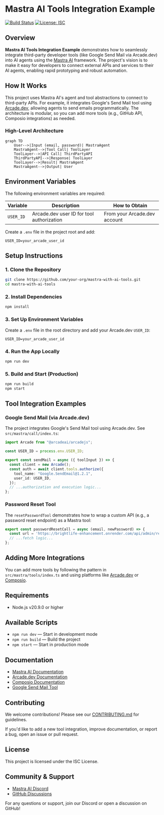 # Mastra AI Tools Integration Example

[![Build Status](https://img.shields.io/badge/build-passing-brightgreen)](https://github.com/mastra-ai/mastra)
[![License: ISC](https://img.shields.io/badge/license-ISC-blue.svg)](./LICENSE)

## Overview

**Mastra AI Tools Integration Example** demonstrates how to seamlessly integrate third-party developer tools (like Google Send Mail via Arcade.dev) into AI agents using the [Mastra AI](https://docs.mastra.ai/) framework. The project's vision is to make it easy for developers to connect external APIs and services to their AI agents, enabling rapid prototyping and robust automation.

## How It Works

This project uses Mastra AI's agent and tool abstractions to connect to third-party APIs. For example, it integrates Google's Send Mail tool using [Arcade.dev](https://arcade.dev/), allowing agents to send emails programmatically. The architecture is modular, so you can add more tools (e.g., GitHub API, Composio integrations) as needed.

### High-Level Architecture

```mermaid
graph TD
    User-->|Input (email, password)| MastraAgent
    MastraAgent-->|Tool Call| ToolLayer
    ToolLayer-->|API Call| ThirdPartyAPI
    ThirdPartyAPI-->|Response| ToolLayer
    ToolLayer-->|Result| MastraAgent
    MastraAgent-->|Output| User
```

## Environment Variables

The following environment variables are required:

| Variable   | Description                                 | How to Obtain                |
|------------|---------------------------------------------|------------------------------|
| `USER_ID`  | Arcade.dev user ID for tool authorization   | From your Arcade.dev account |

Create a `.env` file in the project root and add:

```env
USER_ID=your_arcade_user_id
```

## Setup Instructions

### 1. Clone the Repository

```bash
git clone https://github.com/your-org/mastra-with-ai-tools.git
cd mastra-with-ai-tools
```

### 2. Install Dependencies

```bash
npm install
```

### 3. Set Up Environment Variables

Create a `.env` file in the root directory and add your Arcade.dev `USER_ID`:

```env
USER_ID=your_arcade_user_id
```

### 4. Run the App Locally

```bash
npm run dev
```

### 5. Build and Start (Production)

```bash
npm run build
npm start
```

## Tool Integration Examples

### Google Send Mail (via Arcade.dev)

The project integrates Google's Send Mail tool using Arcade.dev. See `src/mastra/call/index.ts`:

```typescript
import Arcade from "@arcadeai/arcadejs";

const USER_ID = process.env.USER_ID;

export const sendMail = async ({ toolInput }) => {
  const client = new Arcade();
  const auth = await client.tools.authorize({
    tool_name: "Google.SendEmail@1.2.1",
    user_id: USER_ID,
  });
  // ...authorization and execution logic...
};
```

### Password Reset Tool

The `resetPasswordTool` demonstrates how to wrap a custom API (e.g., a password reset endpoint) as a Mastra tool:

```typescript
export const passwordResetCall = async (email, newPassword) => {
  const url = 'https://brightlife-enhancement.onrender.com/api/admin/reset-password';
  // ...fetch logic...
};
```

## Adding More Integrations

You can add more tools by following the pattern in `src/mastra/tools/index.ts` and using platforms like [Arcade.dev](https://arcade.dev/) or [Composio](https://composio.dev/).

## Requirements

- Node.js v20.9.0 or higher

## Available Scripts

- `npm run dev` — Start in development mode
- `npm run build` — Build the project
- `npm start` — Start in production mode

## Documentation

- [Mastra AI Documentation](https://docs.mastra.ai/)
- [Arcade.dev Documentation](https://docs.arcade.dev/)
- [Composio Documentation](https://docs.composio.dev/)
- [Google Send Mail Tool](https://arcade.dev/tools/google-send-email)

## Contributing

We welcome contributions! Please see our [CONTRIBUTING.md](CONTRIBUTING.md) for guidelines.

If you'd like to add a new tool integration, improve documentation, or report a bug, open an issue or pull request.

## License

This project is licensed under the ISC License.

## Community & Support

- [Mastra AI Discord](https://discord.gg/mastra)
- [GitHub Discussions](https://github.com/mastra-ai/mastra/discussions)

For any questions or support, join our Discord or open a discussion on GitHub!
